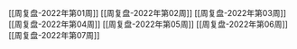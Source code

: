 [[周复盘-2022年第01周]]
[[周复盘-2022年第02周]]
[[周复盘-2022年第03周]]
[[周复盘-2022年第04周]]
[[周复盘-2022年第05周]]
[[周复盘-2022年第06周]]
[[周复盘-2022年第07周]]
